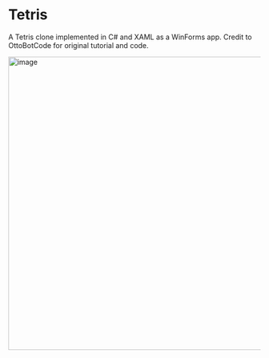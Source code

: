 # Tetris

A Tetris clone implemented in C# and XAML as a WinForms app. Credit to OttoBotCode for original tutorial and code.

<img width="586" alt="image" src="https://user-images.githubusercontent.com/66116695/200200159-137de82f-d95f-4747-95b1-a594dc847f01.png">
